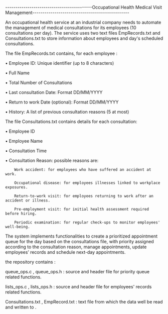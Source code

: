 -------------------------------------------Occupational Health Medical Visit Management------------------------------------------------

An occupational health service at an industrial company needs to automate the management 
of medical consultations for its employees (10 consultations per day). The service uses two 
text files EmpRecords.txt and Consultations.txt to store information about employees and 
day's scheduled consultations.

The file EmpRecords.txt contains, for each employee : 


• Employee ID: Unique identifier (up to 8 characters) 

• Full Name


• Total Number of Consultations 

• Last consultation Date: Format DD/MM/YYYY 

• Return to work Date (optional): Format DD/MM/YYYY  

• History: A list of previous consultation reasons (5 at most) 


The file Consultations.txt contains details for each consultation:  

• Employee ID 

• Employee Name  

• Consultation Time 

• Consultation Reason: possible reasons are: 

        Work accident: for employees who have suffered an accident at work. 
   
        Occupational disease: for employees illnesses linked to workplace exposures. 
        
        Return-to-work visit: for employees returning to work after an accident or illness. 
        
        Pre-employment visit: for initial health assessment required before hiring. 
        
        Periodic examination: for regular check-ups to monitor employees' well-being. 

        
The system implements functionalities to create a prioritized appointment queue for 
the day based on the consultations file, with priority assigned according to the consultation 
reason, manage appointments, update employees’ records and schedule next-day 
appointments.


the repository contains :
 
  queue_ops.c , queue_ops.h : source and header file for priority queue related functions.
  
  lists_ops.c , lists_ops.h : source and header file for employees' records related functions.
  
  Consultations.txt , EmpRecord.txt : text file from which the data well be read and written to .


